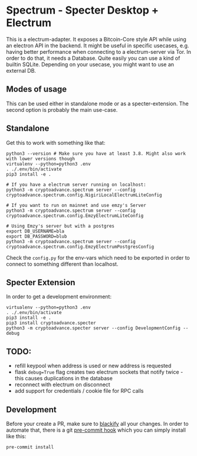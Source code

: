 # Spectrum - Specter Desktop + Electrum

This is a electrum-adapter. It exposes a Bitcoin-Core style API while using an electron API in the backend. It might be useful in specific usecases, e.g. having better performance when connecting to a electrum-server via Tor. In order to do that, it needs a Database. Quite easily you can use a kind of builtin SQLite. Depending on your usecase, you might want to use an external DB.

## Modes of usage

This can be used either in standalone mode or as a specter-extension. The second option is probably the main use-case.

## Standalone

Get this to work with something like that:
```
python3 --version # Make sure you have at least 3.8. Might also work with lower versions though
virtualenv --python=python3 .env
. ./.env/bin/activate
pip3 install -e .

# If you have a electrum server running on localhost:
python3 -m cryptoadvance.spectrum server --config cryptoadvance.spectrum.config.NigiriLocalElectrumLiteConfig

# If you want to run on mainnet and use emzy's Server
python3 -m cryptoadvance.spectrum server --config cryptoadvance.spectrum.config.EmzyElectrumLiteConfig

# Using Emzy's server but with a postgres
export DB_USERNAME=bla
export DB_PASSWORD=blub
python3 -m cryptoadvance.spectrum server --config cryptoadvance.spectrum.config.EmzyElectrumPostgresConfig
```

Check the `config.py` for the env-vars which need to be exported in order to connect to something different than localhost.

## Specter Extension

In order to get a development environment:
```
virtualenv --python=python3 .env
. ./.env/bin/activate
pip3 install -e .
pip3 install cryptoadvance.specter
python3 -m cryptoadvance.specter server --config DevelopmentConfig --debug
```


## TODO:

- refill keypool when address is used or new address is requested
- flask `debug=True` flag creates two electrum sockets that notify twice - this causes duplications in the database
- reconnect with electrum on disconnect
- add support for credentials / cookie file for RPC calls


## Development

Before your create a PR, make sure to [blackify](https://github.com/psf/black) all your changes. In order to automate that,
there is a git [pre-commit hook](https://ljvmiranda921.github.io/notebook/2018/06/21/precommits-using-black-and-flake8/) which you can simply install like this:
```
pre-commit install
```
